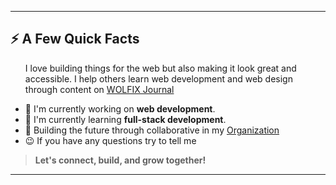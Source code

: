 
---

<div>
 
<h2>⚡️ A Few Quick Facts</h2>
 

 <ul>I love building things for the web but also making it look great and accessible. I help others learn web development and web design through content on <a href="https://itswolfix-journal.web.app/" target="_blank">WOLFIX Journal</a></ul>
  <ul>
     <li>🧐 I'm currently working on <strong>web development</strong>.</li>
    <li>🍃 I'm currently learning <strong>full-stack development</strong>.</li>
    <li>🚀 Building the future through collaborative in my <a href="https://github.com/WOLFIX-Journal">Organization</a></li>
    <li>😉 If you have any questions try to tell me </a>
  </ul>
 
</div>

> **Let's connect, build, and grow together!**

---
